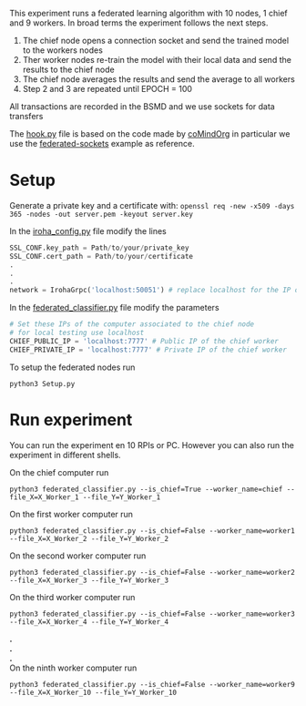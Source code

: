 This experiment runs a federated learning algorithm with 10 nodes, 1 chief and 9 workers. In broad terms the experiment follows the next steps.
1. The chief node opens a connection socket and send the trained model to the workers nodes 
2. Ther worker nodes re-train the model with their local data and send the results to the chief node
3. The chief node averages the results and send the average to all workers
4. Step 2 and 3 are repeated until EPOCH = 100

All transactions are recorded in the BSMD and we use sockets for data transfers

The [hook.py](hook.py) file is based on the code made by [coMindOrg](https://comind.org) in particular we use the [federated-sockets](https://github.com/coMindOrg/federated-averaging-tutorials/tree/master/federated-sockets) example as reference.

# Setup

Generate a private key and a certificate with: `openssl req -new -x509 -days 365 -nodes -out server.pem -keyout server.key`

In the [iroha_config.py](iroha_config.py) file modify the lines 

```python
SSL_CONF.key_path = Path/to/your/private_key
SSL_CONF.cert_path = Path/to/your/certificate
.
.
.
network = IrohaGrpc('localhost:50051') # replace localhost for the IP of one of the nodes running the BSMD
```


In the [federated_classifier.py](federated_classifier.py) file modify the parameters 
```python
# Set these IPs of the computer associated to the chief node
# for local testing use localhost
CHIEF_PUBLIC_IP = 'localhost:7777' # Public IP of the chief worker
CHIEF_PRIVATE_IP = 'localhost:7777' # Private IP of the chief worker
```

To setup the federated nodes run
```shell
python3 Setup.py
```


# Run experiment

You can run the experiment en 10 RPIs or PC. However you can also run the experiment in different shells.

On the chief computer run
```shell
python3 federated_classifier.py --is_chief=True --worker_name=chief --file_X=X_Worker_1 --file_Y=Y_Worker_1
```

On the first worker computer run
```shell
python3 federated_classifier.py --is_chief=False --worker_name=worker1 --file_X=X_Worker_2 --file_Y=Y_Worker_2
```
On the second worker computer run
```shell
python3 federated_classifier.py --is_chief=False --worker_name=worker2 --file_X=X_Worker_3 --file_Y=Y_Worker_3 
```

On the third worker computer run
```shell
python3 federated_classifier.py --is_chief=False --worker_name=worker3  --file_X=X_Worker_4 --file_Y=Y_Worker_4
```
**.**  
**.**  
**.**  
On the ninth worker computer run
```shell
python3 federated_classifier.py --is_chief=False --worker_name=worker9  --file_X=X_Worker_10 --file_Y=Y_Worker_10
```

